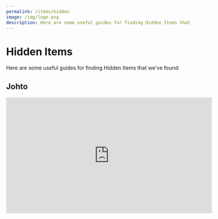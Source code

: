 ```yaml
---
permalink: /items/hidden
image: /img/logo.png
description: Here are some useful guides for finding Hidden Items that we've found
---
```


# Hidden Items

Here are some useful guides for finding Hidden Items that we've found:

## Johto

<iframe width="560" height="315" src="https://www.youtube.com/embed/iM_G4tedAk0" frameborder="0" allow="autoplay; encrypted-media" allowfullscreen></iframe>
